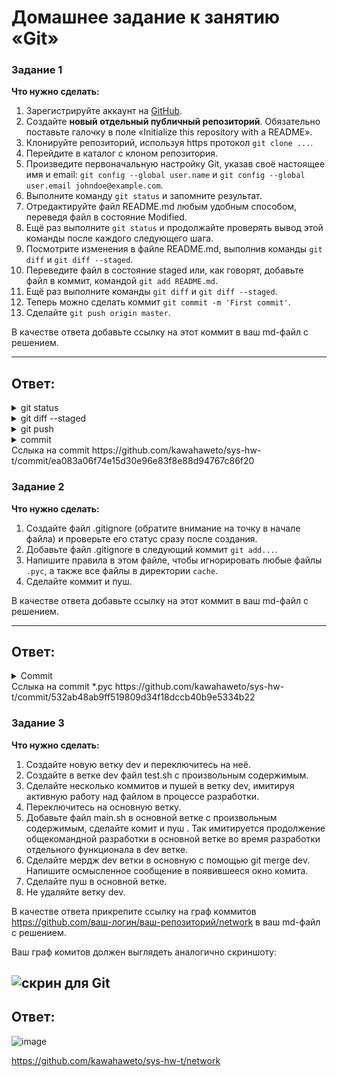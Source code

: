 # Домашнее задание к занятию «Git»

### Задание 1

**Что нужно сделать:**

1. Зарегистрируйте аккаунт на [GitHub](https://github.com/).
1. Создайте  **новый отдельный публичный репозиторий**. Обязательно поставьте галочку в поле «Initialize this repository with a README».
2. Клонируйте репозиторий, используя https протокол `git clone ...`.
3. Перейдите в каталог с клоном репозитория.
1. Произведите первоначальную настройку Git, указав своё настоящее имя и email: `git config --global user.name` и `git config --global user.email johndoe@example.com`.
1. Выполните команду `git status` и запомните результат.
1. Отредактируйте файл README.md любым удобным способом, переведя файл в состояние Modified.
1. Ещё раз выполните `git status` и продолжайте проверять вывод этой команды после каждого следующего шага.
1. Посмотрите изменения в файле README.md, выполнив команды `git diff` и `git diff --staged`.
1. Переведите файл в состояние staged или, как говорят, добавьте файл в коммит, командой `git add README.md`.
1. Ещё раз выполните команды `git diff` и `git diff --staged`.
1. Теперь можно сделать коммит `git commit -m 'First commit'`.
1. Сделайте `git push origin master`.

В качестве ответа добавьте ссылку на этот коммит в ваш md-файл с решением.

---
## Ответ:
<details>

<summary>git status</summary>


![git_status](https://github.com/kawahaweto/sys-hw_8-01/assets/150899286/13094dae-701c-47e2-b0a6-f3fde6f5afdc)

</details>
  
<details>
<summary>git diff --staged</summary>

![git_staged readme md](https://github.com/kawahaweto/sys-hw_8-01/assets/150899286/d3264051-c0c4-4213-9fd1-332a0186a369)

  </details>
  
  <details>
<summary>git push</summary>

![git_push](https://github.com/kawahaweto/sys-hw_8-01/assets/150899286/5e4c3740-caf4-4412-b00c-51e099d00905)

</details>
<details>
  <summary>commit</summary>
  
![Снимок экрана от 2023-11-16 21-39-35](https://github.com/kawahaweto/sys-hw_8-01/assets/150899286/7d705bb0-ccee-4cea-8399-c674ba621f56)

</details>
 Сслыка на commit  
https://github.com/kawahaweto/sys-hw-t/commit/ea083a06f74e15d30e96e83f8e88d94767c86f20 

### Задание 2

**Что нужно сделать:**

1. Создайте файл .gitignore (обратите внимание на точку в начале файла) и проверьте его статус сразу после создания.
1. Добавьте файл .gitignore в следующий коммит `git add...`.
1. Напишите правила в этом файле, чтобы игнорировать любые файлы `.pyc`, а также все файлы в директории `cache`.
1. Сделайте коммит и пуш.

В качестве ответа добавьте ссылку на этот коммит в ваш md-файл с решением.

---
## Ответ:


  <details>
    <summary>Commit</summary>
    
![Снимок экрана от 2023-11-16 21-39-09](https://github.com/kawahaweto/sys-hw_8-01/assets/150899286/90e57061-ae4c-4a37-bbf7-87e464c9da9a)

  </details>
Сслыка на commit *.pyc
https://github.com/kawahaweto/sys-hw-t/commit/532ab48ab9ff519809d34f18dccb40b9e5334b22

### Задание 3

**Что нужно сделать:**

1. Создайте новую ветку dev и переключитесь на неё.
2. Создайте в ветке dev файл test.sh с произвольным содержимым.
3. Сделайте несколько коммитов и пушей  в ветку dev, имитируя активную работу над  файлом в процессе разработки.
4. Переключитесь на основную ветку.
5. Добавьте файл main.sh в основной ветке с произвольным содержимым, сделайте комит и пуш . Так имитируется продолжение общекомандной разработки в основной ветке во время разработки отдельного функционала в dev  ветке.
6. Сделайте мердж dev  ветки в основную с помощью git merge dev. Напишите осмысленное сообщение в появившееся окно комита.
7. Сделайте пуш в основной ветке.
8. Не удаляйте ветку dev.

В качестве ответа прикрепите ссылку на граф коммитов https://github.com/ваш-логин/ваш-репозиторий/network в ваш md-файл с решением.

Ваш граф комитов должен выглядеть аналогично скриншоту:   

![скрин для Git](https://github.com/netology-code/sdvps-homeworks/assets/77622076/e73589cf-7e97-40e5-ac01-d1d55376f1b9)
---

## Ответ: 

![image](https://github.com/kawahaweto/sys-hw_8-01/assets/150899286/080da42a-a94a-4677-a93a-1570f5adba4b)

https://github.com/kawahaweto/sys-hw-t/network


